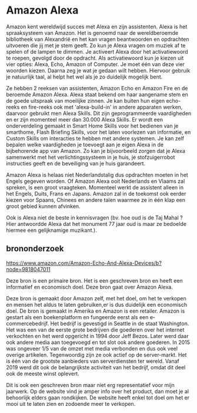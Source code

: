 # Amazon Alexa

Amazon kent wereldwijd succes met Alexa en zijn assistenten. Alexa is het spraaksysteem van Amazon. Het is genoemd naar de wereldberoemde bibliotheek van Alexandrië en het kan vragen beantwoorden en opdrachten uitvoeren die jij met je stem geeft. Zo kun je Alexa vragen om muziek af te spelen of de lampen te dimmen. 
Je activeert Alexa door het activatiewoord te roepen, gevolgd door de opdracht. Als activatiewoord kun je kiezen uit vier opties: Alexa, Echo, Amazon of Computer. Je moet één van deze vier woorden kiezen. Daarna zeg je wat je gedaan wilt hebben. Hiervoor gebruik je natuurlijk taal, al helpt het wel als je zo duidelijk mogelijk bent. 

Ze hebben 2 reeksen van assistenten, Amazon Echo en Amazon Fire en de beroemde Amazon Alexa. Alexa staat bekend om haar aangename stem en de goede uitspraak van moeilijke zinnen. Je kan buiten hun eigen echo-reeks en fire-reeks ook met 'alexa-build-in' in andere apparaten werken, daarvoor gebruikt men Alexa Skills.
Dit zijn geprogrammeerde vaardigheden en er zijn momenteel meer dan 30.000 Alexa Skills. Er wordt een onderverdeling gemaakt in Smart Home Skills voor het bedienen van je smarthome,  Flash Briefing Skills, voor het laten voorlezen van informatie, en Custom Skills om interacties te hebben met andere systemen.
Je kan zelf bepalen welke vaardigheden je toevoegt aan je eigen Alexa in de bijbehorende app van Amazon. Zo kan je bijvoorbeeld zorgen dat je Alexa samenwerkt met het verlichtingssysteem in je huis, je stofzuigerrobot instructies geeft en de beveiliging van je huis garandeert.

Amazon Alexa is helaas niet Nederlandstalig dus opdrachten moeten in het Engels gegeven worden.
Of Amazon Alexa ooit Nederlands en Vlaams zal spreken, is een groot vraagteken. Momenteel werkt de assistent alleen in het Engels, Duits, Frans en Japans. Amazon zal in de toekomst ook eerder kiezen voor Spaans, Chinees en andere talen waarmee ze in één klap een groot gebied kunnen afvinken.

Ook is Alexa niet de beste in kennisvragen (bv. hoe oud is de Taj Mahal ? Hier antwoordde Alexa dat het monument 77 jaar oud is maar ze bedoelde hiermee een gelijknamige muzikant.).

## brononderzoek

https://www.amazon.com/Amazon-Echo-And-Alexa-Devices/b?node=9818047011

Deze bron is een primaire bron. Het is een geschreven bron en heeft een informatief en economisch doel. Deze bron gaat over Amazon Alexa.

Deze bron is gemaakt door Amazon zelf, met het doel, om het te verkopen en mensen het aldus te laten gebruiken,er is dus duidelijk een economisch doel. 
De bron is gemaakt in Amerika en Amazon is een retailer. Amazon is gestart als een boekenplatform en fungeerde eerst als een e-commercebedrijf. Het bedrijf is gevestigd in Seattle in de staat Washington.
Het was een van de eerste grote bedrijven die goederen over het internet verkochten en het werd opgericht in 1994 door Jeff Bezos. Later werd daar ook andere media aan toegevoegd en tot slot ook andere goederen. 
In 2015 was ongeveer 1/5 van de omzet met media verbonden en dus ook veel overige artikelen. Tegenwoordig zijn ze ook actief op de server-markt. Het is één van de grootste aanbieders van serverdiensten ter wereld. Vanaf 2019 werd dit ook de belangrijkste activiteit van het bedrijf, omdat dit deel ook de meeste winst oplevert. 

Dit is ook een geschreven bron maar niet erg representatief voor mijn jaarwerk. Op de website vind je amper info over het product, dan moet je al behoorlijk elders gaan rondkijken. De website heeft enkel tot doel om het er mooi uit te laten zien en zodoende meer te verkopen. 
